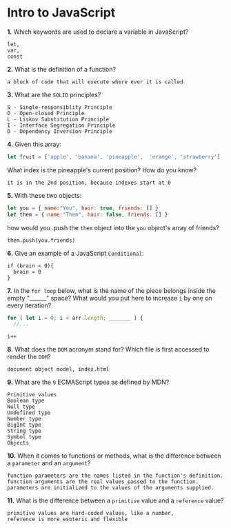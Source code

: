 # Intro to JavaScript

**1.** Which keywords are used to declare a variable in JavaScript?
<!-- enter you answer in the space below -->
```
let,
var,
const
```
**2.** What is the definition of a function?
<!-- enter you answer in the space below -->
```
a block of code that will execute where ever it is called
```
**3.** What are the `SOLID` principles?
<!-- enter you answer in the space below -->
```
S - Single-responsiblity Principle
O - Open-closed Principle
L - Liskov Substitution Principle
I - Interface Segregation Principle
D - Dependency Inversion Principle
```
**4.** Given this array: 
```js
let fruit = ['apple', 'banana', 'pineapple',  'orange', 'strawberry']
``` 
What index is the pineapple's current position? How do you know?
<!-- enter you answer in the space below -->
```
it is in the 2nd position, because indexes start at 0
```
**5.** With these two objects: 
```js
let you = { name:"You", hair: true, friends: [] }
let them = { name:"Them", hair: false, friends: [] }
```
how would you .push the `them` object into the `you` object's array of friends?
<!-- enter you answer in the space below -->
```
them.push(you.friends)
```

**6.** Give an example of a JavaScript `Conditional`:
<!-- enter you answer in the space below -->
```
if (brain < 0){
  brain = 0
}
```
**7.** In the `for loop` below, what is the name of the piece belongs inside the empty "______" space? What would you put here to increase `i` by one on every iteration?
```js
for ( let i = 0; i < arr.length; _______ ) {
  //...
```
<!-- enter you answer in the space below -->
```
i++
```
**8.** What does the `DOM` acronym stand for? Which file is first accessed to render the `DOM`?
<!-- enter you answer in the space below -->
```
document object model, index.html
```

**9.** What are the `9` ECMAScript types as defined by MDN?
<!-- enter you answer in the space below -->
```
Primitive values
Boolean type
Null type
Undefined type
Number type
BigInt type
String type
Symbol type
Objects 

```
**10.** When it comes to functions or methods, what is the difference between a `parameter` and an `argument`?
<!-- enter you answer in the space below -->
```
function parameters are the names listed in the function's definition.
function arguments are the real values passed to the function.
parameters are initialized to the values of the arguments supplied.
```
**11.** What is the difference between a `primitive` value and a `reference` value?
<!-- enter you answer in the space below -->
```
primitive values are hard-coded values, like a number,
reference is more esoteric and flexible
```